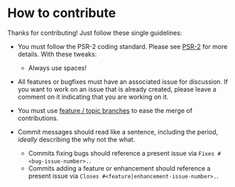 # How to contribute

Thanks for contributing! Just follow these single guidelines:
- You must follow the PSR-2 coding standard. Please see [PSR-2](http://www.php-fig.org/psr/psr-2/) for more details. With these tweaks:
    - Always use spaces!

- All features or bugfixes must have an associated issue for discussion. If you want to work on an issue that is already created, please leave a comment on it indicating that you are working on it.

- You must use [feature / topic branches](https://git-scm.com/book/en/v2/Git-Branching-Branching-Workflows) to ease the merge of contributions.

- Commit messages should read like a sentence, including the period, _ideally_ describing the why not the what.
    - Commits fixing bugs should reference a present issue via `Fixes #<bug-issue-number>.`.
    - Commits adding a feature or enhancement should reference a present issue via `Closes #<feature|enhancement-issue-number>.`.
